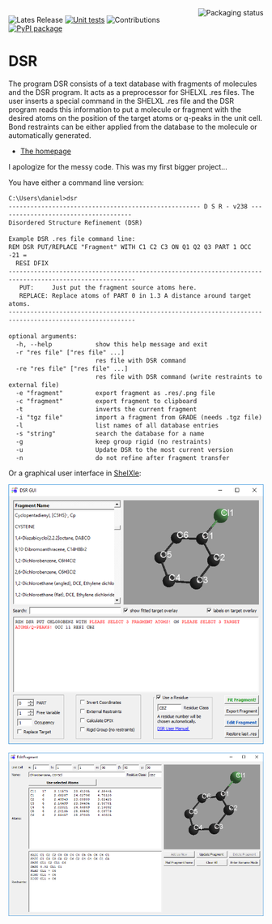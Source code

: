 <a href="https://repology.org/project/dsr/versions">
    <img src="https://repology.org/badge/vertical-allrepos/dsr.svg" alt="Packaging status" align="right">
</a>

![Lates Release](https://img.shields.io/github/v/tag/dkratzert/DSR?label=Release)
[![Unit tests](https://github.com/dkratzert/DSR/actions/workflows/pythonapp.yml/badge.svg)](https://github.com/dkratzert/DSR/actions/workflows/pythonapp.yml)
![Contributions](https://img.shields.io/badge/contributions-welcome-blue)
[![PyPI package](https://repology.org/badge/version-for-repo/pypi/python:dsr-shelx.svg)](https://repology.org/project/python:dsr-shelx/versions)


DSR
===

The program DSR consists of a text database with fragments of molecules and the DSR program. 
It acts as a preprocessor for SHELXL .res files. The user inserts a special command in the SHELXL .res file 
and the DSR program reads this information to put a molecule or fragment with the desired atoms on the position 
of the target atoms or q-peaks in the unit cell. Bond restraints can be either applied from the database to the molecule 
or automatically generated.

* [The homepage](https://dkratzert.de/dsr.html)

I apologize for the messy code. This was my first bigger project...

You have either a command line version:
```
C:\Users\daniel>dsr
----------------------------------------------------- D S R - v238 -------------------------------------
Disordered Structure Refinement (DSR)

Example DSR .res file command line:
REM DSR PUT/REPLACE "Fragment" WITH C1 C2 C3 ON Q1 Q2 Q3 PART 1 OCC -21 =
  RESI DFIX
---------------------------------------------------------------------------------------------------------
   PUT:     Just put the fragment source atoms here.
   REPLACE: Replace atoms of PART 0 in 1.3 A distance around target atoms.
---------------------------------------------------------------------------------------------------------

optional arguments:
  -h, --help            show this help message and exit
  -r "res file" ["res file" ...]
                        res file with DSR command
  -re "res file" ["res file" ...]
                        res file with DSR command (write restraints to external file)
  -e "fragment"         export fragment as .res/.png file
  -c "fragment"         export fragment to clipboard
  -t                    inverts the current fragment
  -i "tgz file"         import a fragment from GRADE (needs .tgz file)
  -l                    list names of all database entries
  -s "string"           search the database for a name
  -g                    keep group rigid (no restraints)
  -u                    Update DSR to the most current version
  -n                    do not refine after fragment transfer
```

Or a graphical user interface in [ShelXle](https://www.shelxle.org/shelx/eingabe.php):

![DSR main window](https://github.com/dkratzert/DSR/blob/master/pictures/dsr_shelxle.png?raw=true)

![DSR editor](https://github.com/dkratzert/DSR/blob/master/pictures/dsr_editor.png?raw=true)

